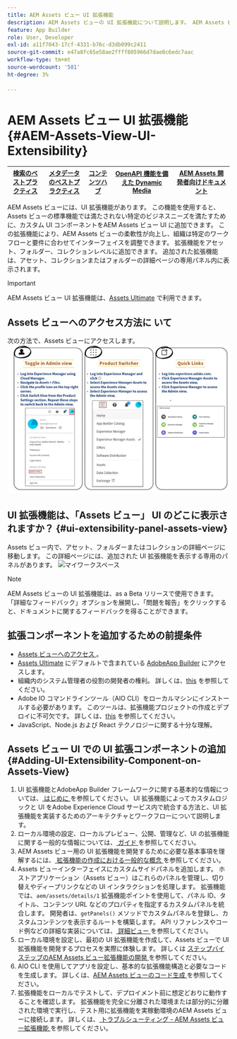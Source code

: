 ```yaml
---
title: AEM Assets ビュー UI 拡張機能
description: AEM Assets ビューの UI 拡張機能について説明します。 AEM Assets ビュー UI を使用すると、特定のビジネスニーズに合わせてカスタム UI コンポーネントを追加できます。
feature: App Builder
role: User, Developer
exl-id: a11f7043-17cf-4331-b76c-d3db099c2411
source-git-commit: e47a8fc65e58ae2ffff805966d7dae8c6edc7aac
workflow-type: tm+mt
source-wordcount: '581'
ht-degree: 3%

---
```


# AEM Assets ビュー UI 拡張機能{#AEM-Assets-View-UI-Extensibility}

| [検索のベストプラクティス](/help/assets/search-best-practices.md) | [メタデータのベストプラクティス](/help/assets/metadata-best-practices.md) | [コンテンツハブ](/help/assets/product-overview.md) | [OpenAPI 機能を備えた Dynamic Media](/help/assets/dynamic-media-open-apis-overview.md) | [AEM Assets 開発者向けドキュメント](https://developer.adobe.com/experience-cloud/experience-manager-apis/) |
| ------------- | --------------------------- |---------|----|-----|

AEM Assets ビューには、UI 拡張機能があります。 この機能を使用すると、Assets ビューの標準機能では満たされない特定のビジネスニーズを満たすために、カスタム UI コンポーネントをAEM Assets ビュー UI に追加できます。 この拡張機能により、AEM Assets ビューの柔軟性が向上し、組織は特定のワークフローと要件に合わせてインターフェイスを調整できます。
拡張機能をアセット、フォルダー、コレクションレベルに追加できます。 追加された拡張機能は、アセット、コレクションまたはフォルダーの詳細ページの専用パネル内に表示されます。

>[!IMPORTANT]
> AEM Assets ビュー UI 拡張機能は、[Assets Ultimate](/help/assets/assets-ultimate-overview.md) で利用できます。

## Assets ビューへのアクセス方法に <a id="1"></a> いて

次の方法で、Assets ビューにアクセスします。
![access-assets-view-ui](/help/assets/assets/access-assets-view.jpg)

## UI 拡張機能は、「Assets ビュー」 UI のどこに表示されますか？ {#ui-extensibility-panel-assets-view}

Assets ビュー内で、アセット、フォルダーまたはコレクションの詳細ページに移動します。 この詳細ページには、追加された UI 拡張機能を表示する専用のパネルがあります。
![ マイワークスペース ](/help/assets/assets/my-workspace-assets-view3.png)

>[!NOTE]
>
> AEM Assets ビューの UI 拡張機能は、as a Beta リリースで使用できます。 「詳細なフィードバック」オプションを展開し、「問題を報告」をクリックすると、ドキュメントに関するフィードバックを得ることができます。

## 拡張コンポーネントを追加するための前提条件

* [Assets ビューへのアクセス ](#1)。
* [Assets Ultimate](https://developer.adobe.com/app-builder/docs/overview/) にデフォルトで含まれている [AdobeApp Builder](/help/assets/assets-ultimate-overview.md) にアクセスします。
* 組織内のシステム管理者の役割の開発者の権利。 詳しくは、[this](https://developer.adobe.com/uix/docs/guides/get-access/) を参照してください。
* Adobe IO コマンドラインツール（AIO CLI）をローカルマシンにインストールする必要があります。 このツールは、拡張機能プロジェクトの作成とデプロイに不可欠です。 詳しくは、[this](https://developer.adobe.com/app-builder/docs/getting_started/#local-environment-set-up) を参照してください。
* JavaScript、Node.js および React テクノロジーに関する十分な理解。

## Assets ビュー UI での UI 拡張コンポーネントの追加{#Adding-UI-Extensibility-Component-on-Assets-View}

1. UI 拡張機能とAdobeApp Builder フレームワークに関する基本的な情報については、[ はじめに ](https://developer.adobe.com/uix/docs/getting-started/) を参照してください。 UI 拡張機能によってカスタムロジックと UI をAdobe Experience Cloud サービス内で統合する方法と、UI 拡張機能を実装するためのアーキテクチャとワークフローについて説明します。
1. ローカル環境の設定、ローカルプレビュー、公開、管理など、UI の拡張機能に関する一般的な情報については、[ ガイド ](https://developer.adobe.com/uix/docs/guides/) を参照してください。
1. AEM Assets ビュー用の UI 拡張機能を開発するために必要な基本事項を理解するには、[ 拡張機能の作成における一般的な概念 ](https://developer.adobe.com/uix/docs/services/aem-assets-view/api/commons/) を参照してください。
1. Assets ビューインターフェイスにカスタムサイドパネルを追加します。 ホストアプリケーション（Assets ビュー）はこれらのパネルを管理し、切り替えやディープリンクなどの UI インタラクションを処理します。 拡張機能では、`aem/assets/details/1` 拡張機能ポイントを使用して、パネル ID、タイトル、コンテンツ URL などのプロパティを指定するカスタムパネルを統合します。 開発者は、`getPanels()` メソッドでカスタムパネルを登録し、カスタムコンテンツを表示するルートを構築します。 API リファレンスやコード例などの詳細な実装については、[ 詳細ビュー ](https://developer.adobe.com/uix/docs/services/aem-assets-view/api/details-view/) を参照してください。
1. ローカル環境を設定し、最初の UI 拡張機能を作成して、Assets ビューで UI 拡張機能を開発するプロセスを実際に体験します。 詳しくは [ ステップバイステップのAEM Assets ビュー拡張機能の開発 ](https://developer.adobe.com/uix/docs/services/aem-assets-view/extension-development/) を参照してください。
1. AIO CLI を使用してアプリを設定し、基本的な拡張機能構造と必要なコードを生成します。 詳しくは、[AEM Assets ビューのコード生成 ](https://developer.adobe.com/uix/docs/services/aem-assets-view/code-generation/) を参照してください。
1. 拡張機能をローカルでテストして、デプロイメント前に想定どおりに動作することを確認します。 拡張機能を完全に分離された環境または部分的に分離された環境で実行し、テスト用に拡張機能を実稼動環境のAEM Assets ビューに接続します。 詳しくは、[ トラブルシューティング - AEM Assets ビュー拡張機能 ](https://developer.adobe.com/uix/docs/services/aem-assets-view/debug/) を参照してください。
